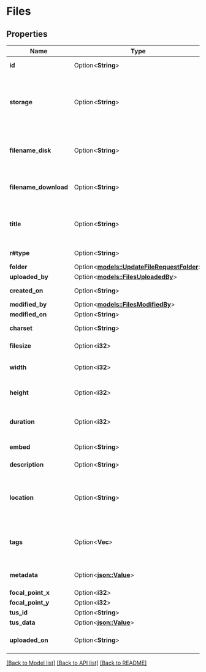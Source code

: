 # Files

## Properties

Name | Type | Description | Notes
------------ | ------------- | ------------- | -------------
**id** | Option<**String**> | Unique identifier for the file. | [optional]
**storage** | Option<**String**> | Where the file is stored. Either `local` for the local filesystem or the name of the storage adapter (for example `s3`). | [optional]
**filename_disk** | Option<**String**> | Name of the file on disk. By default, Directus uses a random hash for the filename. | [optional]
**filename_download** | Option<**String**> | How you want to the file to be named when it's being downloaded. | [optional]
**title** | Option<**String**> | Title for the file. Is extracted from the filename on upload, but can be edited by the user. | [optional]
**r#type** | Option<**String**> | MIME type of the file. | [optional]
**folder** | Option<[**models::UpdateFileRequestFolder**](updateFile_request_folder.md)> |  | [optional]
**uploaded_by** | Option<[**models::FilesUploadedBy**](Files_uploaded_by.md)> |  | [optional]
**created_on** | Option<**String**> | When the file was created. | [optional]
**modified_by** | Option<[**models::FilesModifiedBy**](Files_modified_by.md)> |  | [optional]
**modified_on** | Option<**String**> |  | [optional]
**charset** | Option<**String**> | Character set of the file. | [optional]
**filesize** | Option<**i32**> | Size of the file in bytes. | [optional]
**width** | Option<**i32**> | Width of the file in pixels. Only applies to images. | [optional]
**height** | Option<**i32**> | Height of the file in pixels. Only applies to images. | [optional]
**duration** | Option<**i32**> | Duration of the file in seconds. Only applies to audio and video. | [optional]
**embed** | Option<**String**> | Where the file was embedded from. | [optional]
**description** | Option<**String**> | Description for the file. | [optional]
**location** | Option<**String**> | Where the file was created. Is automatically populated based on Exif data for images. | [optional]
**tags** | Option<**Vec<String>**> | Tags for the file. Is automatically populated based on Exif data for images. | [optional]
**metadata** | Option<[**json::Value**](.md)> | IPTC, Exif, and ICC metadata extracted from file | [optional]
**focal_point_x** | Option<**i32**> |  | [optional]
**focal_point_y** | Option<**i32**> |  | [optional]
**tus_id** | Option<**String**> |  | [optional]
**tus_data** | Option<[**json::Value**](.md)> |  | [optional]
**uploaded_on** | Option<**String**> | When the file was last uploaded/replaced. | [optional]

[[Back to Model list]](../README.md#documentation-for-models) [[Back to API list]](../README.md#documentation-for-api-endpoints) [[Back to README]](../README.md)



